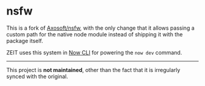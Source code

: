# nsfw

This is a fork of [Axosoft/nsfw](https://github.com/Axosoft/nsfw), with the only change that it allows passing a custom path for the native node module instead of shipping it with the package itself.

ZEIT uses this system in [Now CLI](https://github.com/zeit/now-cli) for powering the `now dev` command.

---

This project is **not maintained**, other than the fact that it is irregularly synced with the original.
